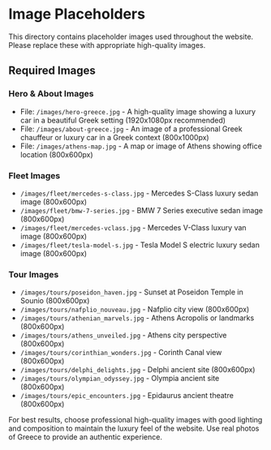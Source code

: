 # Image Placeholders

This directory contains placeholder images used throughout the website. Please replace these with appropriate high-quality images.

## Required Images

### Hero & About Images

- File: `/images/hero-greece.jpg` - A high-quality image showing a luxury car in a beautiful Greek setting (1920x1080px recommended)
- File: `/images/about-greece.jpg` - An image of a professional Greek chauffeur or luxury car in a Greek context (800x1000px)
- File: `/images/athens-map.jpg` - A map or image of Athens showing office location (800x600px)

### Fleet Images

- `/images/fleet/mercedes-s-class.jpg` - Mercedes S-Class luxury sedan image (800x600px)
- `/images/fleet/bmw-7-series.jpg` - BMW 7 Series executive sedan image (800x600px)
- `/images/fleet/mercedes-vclass.jpg` - Mercedes V-Class luxury van image (800x600px)
- `/images/fleet/tesla-model-s.jpg` - Tesla Model S electric luxury sedan image (800x600px)

### Tour Images

- `/images/tours/poseidon_haven.jpg` - Sunset at Poseidon Temple in Sounio (800x600px)
- `/images/tours/nafplio_nouveau.jpg` - Nafplio city view (800x600px)
- `/images/tours/athenian_marvels.jpg` - Athens Acropolis or landmarks (800x600px)
- `/images/tours/athens_unveiled.jpg` - Athens city perspective (800x600px)
- `/images/tours/corinthian_wonders.jpg` - Corinth Canal view (800x600px)
- `/images/tours/delphi_delights.jpg` - Delphi ancient site (800x600px)
- `/images/tours/olympian_odyssey.jpg` - Olympia ancient site (800x600px)
- `/images/tours/epic_encounters.jpg` - Epidaurus ancient theatre (800x600px)

For best results, choose professional high-quality images with good lighting and composition to maintain the luxury feel of the website. Use real photos of Greece to provide an authentic experience.
